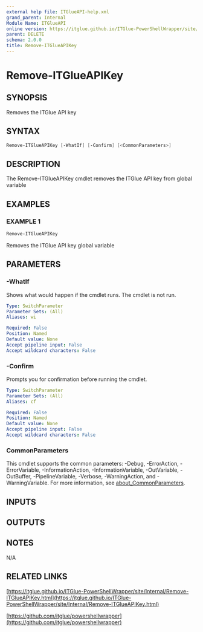 ```yaml
---
external help file: ITGlueAPI-help.xml
grand_parent: Internal
Module Name: ITGlueAPI
online version: https://itglue.github.io/ITGlue-PowerShellWrapper/site/Internal/Remove-ITGlueAPIKey.html
parent: DELETE
schema: 2.0.0
title: Remove-ITGlueAPIKey
---
```


# Remove-ITGlueAPIKey

## SYNOPSIS
Removes the ITGlue API key

## SYNTAX

```powershell
Remove-ITGlueAPIKey [-WhatIf] [-Confirm] [<CommonParameters>]
```

## DESCRIPTION
The Remove-ITGlueAPIKey cmdlet removes the ITGlue API key from
global variable

## EXAMPLES

### EXAMPLE 1
```powershell
Remove-ITGlueAPIKey
```

Removes the ITGlue API key global variable

## PARAMETERS

### -WhatIf
Shows what would happen if the cmdlet runs.
The cmdlet is not run.

```yaml
Type: SwitchParameter
Parameter Sets: (All)
Aliases: wi

Required: False
Position: Named
Default value: None
Accept pipeline input: False
Accept wildcard characters: False
```

### -Confirm
Prompts you for confirmation before running the cmdlet.

```yaml
Type: SwitchParameter
Parameter Sets: (All)
Aliases: cf

Required: False
Position: Named
Default value: None
Accept pipeline input: False
Accept wildcard characters: False
```

### CommonParameters
This cmdlet supports the common parameters: -Debug, -ErrorAction, -ErrorVariable, -InformationAction, -InformationVariable, -OutVariable, -OutBuffer, -PipelineVariable, -Verbose, -WarningAction, and -WarningVariable. For more information, see [about_CommonParameters](http://go.microsoft.com/fwlink/?LinkID=113216).

## INPUTS

## OUTPUTS

## NOTES
N/A

## RELATED LINKS

[https://itglue.github.io/ITGlue-PowerShellWrapper/site/Internal/Remove-ITGlueAPIKey.html](https://itglue.github.io/ITGlue-PowerShellWrapper/site/Internal/Remove-ITGlueAPIKey.html)

[https://github.com/itglue/powershellwrapper](https://github.com/itglue/powershellwrapper)

